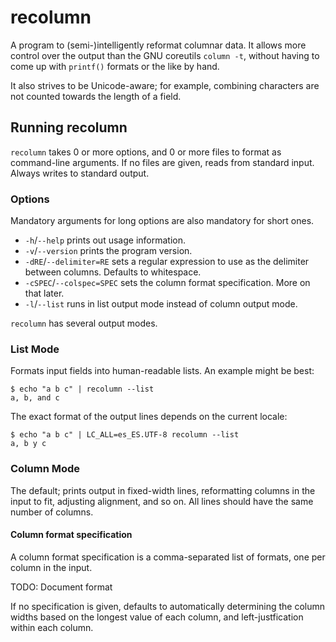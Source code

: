 recolumn
========

A program to (semi-)intelligently reformat columnar data. It allows
more control over the output than the GNU coreutils `column -t`,
without having to come up with `printf()` formats or the like by hand.

It also strives to be Unicode-aware; for example, combining characters
are not counted towards the length of a field.

Running recolumn
----------------

`recolumn` takes 0 or more options, and 0 or more files to format as
command-line arguments. If no files are given, reads from standard
input. Always writes to standard output.

### Options ###

Mandatory arguments for long options are also mandatory for short ones.

  * `-h`/`--help` prints out usage information.
  * `-v`/`--version` prints the program version.
  * `-dRE`/`--delimiter=RE` sets a regular expression to use as the
    delimiter between columns. Defaults to whitespace.
  * `-cSPEC`/`--colspec=SPEC` sets the column format
    specification. More on that later.
  * `-l`/`--list` runs in list output mode instead of column output mode.

`recolumn` has several output modes.

### List Mode ###

Formats input fields into human-readable lists. An example might be best:

    $ echo "a b c" | recolumn --list
    a, b, and c

The exact format of the output lines depends on the current locale:

    $ echo "a b c" | LC_ALL=es_ES.UTF-8 recolumn --list
    a, b y c

### Column Mode ###

The default; prints output in fixed-width lines, reformatting columns
in the input to fit, adjusting alignment, and so on. All lines should
have the same number of columns.

#### Column format specification ####

A column format specification is a comma-separated list of formats,
one per column in the input.

TODO: Document format

If no specification is given, defaults to automatically determining
the column widths based on the longest value of each column, and
left-justfication within each column.
